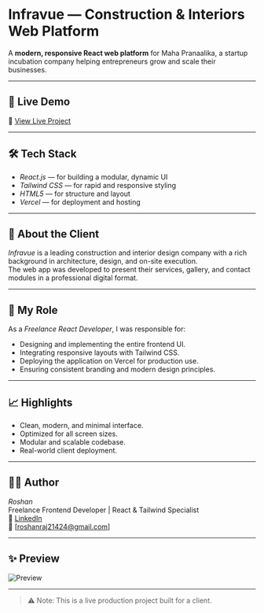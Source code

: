 # Infravue — Construction & Interiors Web Platform

A **modern, responsive React web platform** for Maha Pranaalika, a startup incubation company helping entrepreneurs grow and scale their businesses.


---

## 🚀 Live Demo
🔗 [View Live Project](https://www.mahapraanalika.com)

---

## 🛠 Tech Stack
- *React.js* — for building a modular, dynamic UI
- *Tailwind CSS* — for rapid and responsive styling
- *HTML5* — for structure and layout
- *Vercel* — for deployment and hosting

---

## 💼 About the Client
*Infravue* is a leading construction and interior design company with a rich background in architecture, design, and on-site execution.  
The web app was developed to present their services, gallery, and contact modules in a professional digital format.

---

## 🎯 My Role
As a *Freelance React Developer*, I was responsible for:
- Designing and implementing the entire frontend UI.
- Integrating responsive layouts with Tailwind CSS.
- Deploying the application on Vercel for production use.
- Ensuring consistent branding and modern design principles.

---

## 📈 Highlights
- Clean, modern, and minimal interface.
- Optimized for all screen sizes.
- Modular and scalable codebase.
- Real-world client deployment.

---

## 🧑‍💻 Author
*Roshan*  
Freelance Frontend Developer | React & Tailwind Specialist  
🔗 [LinkedIn](https://linkedin.com/in/roshan-raj-21424e)  
📧 [roshanraj21424@gmail.com]

---

## ✨ Preview
![Preview](screenshots/preview.png)

---

> ⚠ Note: This is a live production project built for a client.
